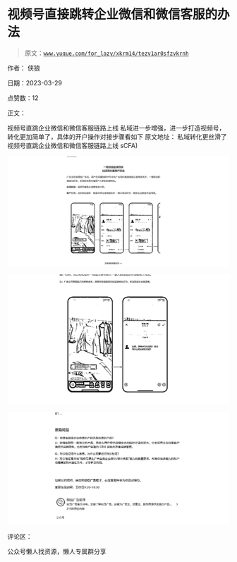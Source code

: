 # 视频号直接跳转企业微信和微信客服的办法

> 原文：[`www.yuque.com/for_lazy/xkrm14/tezv1ar0sfzvkrnh`](https://www.yuque.com/for_lazy/xkrm14/tezv1ar0sfzvkrnh)



作者： 侠狼



日期：2023-03-29



点赞数：12



正文：



视频号直跳企业微信和微信客服链路上线 私域进一步增强，进一步打造视频号，转化更加简单了，具体的开户操作对接步骤看如下 原文地址： 私域转化更丝滑了视频号直跳企业微信和微信客服链路上线 sCFA)



![](img/daf267bfa260c42494f141b55fd6be97.png)  

![](img/2dbab93a9a5e02f58c4c23afdff8c339.png)  

![](img/e1622e64476e5a081e85ee2ab6efbd40.png)  

评论区：



公众号懒人找资源，懒人专属群分享

